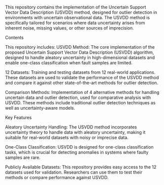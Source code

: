 This repository contains the implementation of the Uncertain Support Vector Data Description (USVDD) method, designed for outlier detection in environments with uncertain observational data. The USVDD method is specifically tailored for scenarios where data uncertainty arises from inherent noise, missing values, or other sources of imprecision.

Contents

This repository includes:
USVDD Method: The core implementation of the proposed Uncertain Support Vector Data Description (USVDD) algorithm, designed to handle aleatory uncertainty in high-dimensional datasets and enable one-class classification when fault samples are limited.

12 Datasets: Training and testing datasets from 12 real-world applications. These datasets are used to validate the performance of the USVDD method and compare it against other state-of-the-art methods for outlier detection.

Comparison Methods: Implementation of 4 alternative methods for handling uncertain data and outlier detection, used for comparative analysis with USVDD. These methods include traditional outlier detection techniques as well as uncertainty-aware models.

Key Features

Aleatory Uncertainty Handling: The USVDD method incorporates uncertainty theory to handle data with aleatory uncertainty, making it suitable for real-world datasets with noisy or imprecise data.

One-Class Classification: USVDD is designed for one-class classification tasks, which is crucial for detecting anomalies in systems where faulty samples are rare.

Publicly Available Datasets: This repository provides easy access to the 12 datasets used for validation. Researchers can use them to test their methods or compare performance against USVDD.
